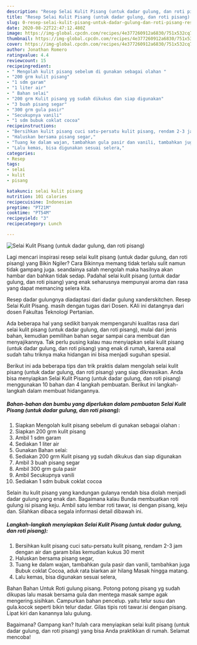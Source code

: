 ```yaml
---
description: "Resep Selai Kulit Pisang (untuk dadar gulung, dan roti pisang) | Resep Bumbu Selai Kulit Pisang (untuk dadar gulung, dan roti pisang) Yang Enak Dan Mudah"
title: "Resep Selai Kulit Pisang (untuk dadar gulung, dan roti pisang) | Resep Bumbu Selai Kulit Pisang (untuk dadar gulung, dan roti pisang) Yang Enak Dan Mudah"
slug: 0-resep-selai-kulit-pisang-untuk-dadar-gulung-dan-roti-pisang-resep-bumbu-selai-kulit-pisang-untuk-dadar-gulung-dan-roti-pisang-yang-enak-dan-mudah
date: 2020-08-22T22:47:12.480Z
image: https://img-global.cpcdn.com/recipes/4e377260912a6830/751x532cq70/selai-kulit-pisang-untuk-dadar-gulung-dan-roti-pisang-foto-resep-utama.jpg
thumbnail: https://img-global.cpcdn.com/recipes/4e377260912a6830/751x532cq70/selai-kulit-pisang-untuk-dadar-gulung-dan-roti-pisang-foto-resep-utama.jpg
cover: https://img-global.cpcdn.com/recipes/4e377260912a6830/751x532cq70/selai-kulit-pisang-untuk-dadar-gulung-dan-roti-pisang-foto-resep-utama.jpg
author: Jonathan Romero
ratingvalue: 4.4
reviewcount: 15
recipeingredient:
- " Mengolah kulit pisang sebelum di gunakan sebagai olahan "
- "200 grm kulit pisang"
- "1 sdm garam"
- "1 liter air"
- " Bahan selai"
- "200 grm Kulit pisang yg sudah dikukus dan siap digunakan"
- "3 buah pisang segar"
- "300 grm gula pasir"
- "Secukupnya vanili"
- "1 sdm bubuk coklat cocoa"
recipeinstructions:
- "Bersihkan kulit pisang cuci satu-persatu kulit pisang, rendam 2-3 jam dengan air dan garam bilas kemudian kukus 30 menit"
- "Haluskan bersama pisang segar,"
- "Tuang ke dalam wajan, tambahkan gula pasir dan vanili, tambahkan juga Bubuk coklat Cocoa, aduk rata biarkan air hilang Masak hingga matang."
- "Lalu kemas, bisa digunakan sesuai selera,"
categories:
- Resep
tags:
- selai
- kulit
- pisang

katakunci: selai kulit pisang 
nutrition: 101 calories
recipecuisine: Indonesian
preptime: "PT21M"
cooktime: "PT54M"
recipeyield: "3"
recipecategory: Lunch

---
```



![Selai Kulit Pisang (untuk dadar gulung, dan roti pisang)](https://img-global.cpcdn.com/recipes/4e377260912a6830/751x532cq70/selai-kulit-pisang-untuk-dadar-gulung-dan-roti-pisang-foto-resep-utama.jpg)

Lagi mencari inspirasi resep selai kulit pisang (untuk dadar gulung, dan roti pisang) yang Bikin Ngiler? Cara Bikinnya memang tidak terlalu sulit namun tidak gampang juga. seandainya salah mengolah maka hasilnya akan hambar dan bahkan tidak sedap. Padahal selai kulit pisang (untuk dadar gulung, dan roti pisang) yang enak seharusnya mempunyai aroma dan rasa yang dapat memancing selera kita.

Resep dadar gulungnya diadaptasi dari dadar gulung xanderskitchen. Resep Selai Kulit Pisang. masih dengan tugas dari Dosen. KAli ini datangnya dari dosen Fakultas Teknologi Pertanian.

Ada beberapa hal yang sedikit banyak mempengaruhi kualitas rasa dari selai kulit pisang (untuk dadar gulung, dan roti pisang), mulai dari jenis bahan, kemudian pemilihan bahan segar sampai cara membuat dan menyajikannya. Tak perlu pusing kalau mau menyiapkan selai kulit pisang (untuk dadar gulung, dan roti pisang) yang enak di rumah, karena asal sudah tahu triknya maka hidangan ini bisa menjadi suguhan spesial.


Berikut ini ada beberapa tips dan trik praktis dalam mengolah selai kulit pisang (untuk dadar gulung, dan roti pisang) yang siap dikreasikan. Anda bisa menyiapkan Selai Kulit Pisang (untuk dadar gulung, dan roti pisang) menggunakan 10 bahan dan 4 langkah pembuatan. Berikut ini langkah-langkah dalam membuat hidangannya.

<!--inarticleads1-->

##### Bahan-bahan dan bumbu yang diperlukan dalam pembuatan Selai Kulit Pisang (untuk dadar gulung, dan roti pisang):

1. Siapkan  Mengolah kulit pisang sebelum di gunakan sebagai olahan :
1. Siapkan 200 grm kulit pisang
1. Ambil 1 sdm garam
1. Sediakan 1 liter air
1. Gunakan  Bahan selai:
1. Sediakan 200 grm Kulit pisang yg sudah dikukus dan siap digunakan
1. Ambil 3 buah pisang segar
1. Ambil 300 grm gula pasir
1. Ambil Secukupnya vanili
1. Sediakan 1 sdm bubuk coklat cocoa


Selain itu kulit pisang yang kandungan gulanya rendah bisa diolah menjadi dadar gulung yang enak dan. Bagaimana kalau Bunda membuatkan roti gulung isi pisang keju. Ambil satu lembar roti tawar, isi dengan pisang, keju dan. Silahkan dibaca segala informasi detail dibawah ini. 

<!--inarticleads2-->

##### Langkah-langkah menyiapkan Selai Kulit Pisang (untuk dadar gulung, dan roti pisang):

1. Bersihkan kulit pisang cuci satu-persatu kulit pisang, rendam 2-3 jam dengan air dan garam bilas kemudian kukus 30 menit
1. Haluskan bersama pisang segar,
1. Tuang ke dalam wajan, tambahkan gula pasir dan vanili, tambahkan juga Bubuk coklat Cocoa, aduk rata biarkan air hilang Masak hingga matang.
1. Lalu kemas, bisa digunakan sesuai selera,


Bahan Bahan Untuk Roti gulung pisang. Potong potong pisang yg sudah dikupas lalu masak bersama gula dan mentega masak sampe agak mengering.sisihkan. Campurkan bahan pencelup. yaitu telur susu dan gula.kocok seperti bikin telur dadar. Gilas tipis roti tawar.isi dengan pisang. Lipat kiri dan kanannya lalu gulung. 

Bagaimana? Gampang kan? Itulah cara menyiapkan selai kulit pisang (untuk dadar gulung, dan roti pisang) yang bisa Anda praktikkan di rumah. Selamat mencoba!
